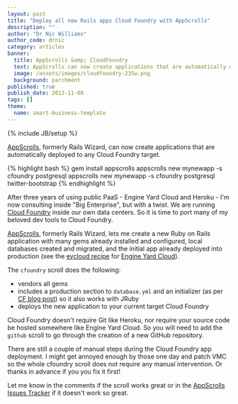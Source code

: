 ```yaml
---
layout: post
title: "Deploy all new Rails apps Cloud Foundry with AppScrolls"
description: ""
author: "Dr Nic Williams"
author_code: drnic
category: articles
banner:
  title: AppScrolls &amp; CloudFoundry
  text: AppScrolls can now create applications that are automatically deployed to any Cloud Foundry target.
  image: /assets/images/cloudfoundry-235w.png
  background: parchment
published: true
publish_date: 2012-11-08
tags: []
theme:
  name: smart-business-template
---
```

{% include JB/setup %}

[AppScrolls](http://appscrolls.org/), formerly Rails Wizard, can now create applications that are automatically deployed to any Cloud Foundry target.

{% highlight bash %}
gem install appscrolls
appscrolls new mynewapp -s cfoundry postgresql
appscrolls new mynewapp -s cfoundry postgresql twitter-bootstrap
{% endhighlight %}

After three years of using public PaaS - Engine Yard Cloud and Heroku - I'm now consulting inside "Big Enterprise", but with a twist. We are running [Cloud Foundry](http://cloudfoundry.org/) inside our own data centers. So it is time to port many of my beloved dev tools to Cloud Foundry.

[AppScrolls](http://appscrolls.org/), formerly Rails Wizard, lets me create a new Ruby on Rails application with many gems already installed and configured, local databases created and migrated, and the initial app already deployed into production (see the [eycloud recipe](https://github.com/drnic/appscrolls/blob/master/scrolls/eycloud.rb) for [Engine Yard Cloud](http://www.engineyard.com/products/cloud)).

The `cfoundry` scroll does the following:

* vendors all gems
* includes a production section to `database.yml` and an initializer (as per [CF blog post](http://blog.cloudfoundry.com/2012/04/19/deploying-jruby-on-rails-applications-on-cloud-foundry/ "Using JRuby for Rails Applications on Cloud Foundry | CloudFoundry.com Blog")) so it also works with JRuby
* deploys the new application to your current target Cloud Foundry

Cloud Foundry doesn't require Git like Heroku, nor require your source code be hosted somewhere like Engine Yard Cloud. So you will need to add the `github` scroll to go through the creation of a new GitHub repository.

There are still a couple of manual steps during the Cloud Foundry app deployment. I might get annoyed enough by those one day and patch VMC so the whole cfoundry scroll does not require any manual intervention. Or thanks in advance if you  you fix it first!

Let me know in the comments if the scroll works great or in the <a href="https://github.com/drnic/appscrolls/issues?labels=&amp;milestone=&amp;state=open">AppScrolls Issues Tracker</a> if it doesn't work so great.
